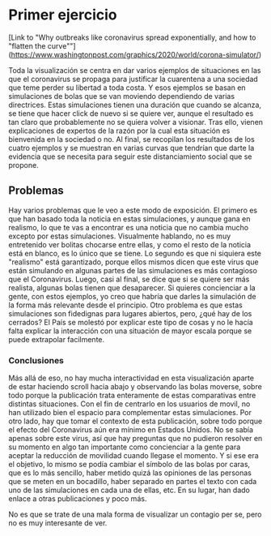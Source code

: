 # Primer ejercicio

[Link to "Why outbreaks like coronavirus spread exponentially, and how to "flatten the curve""]
(https://www.washingtonpost.com/graphics/2020/world/corona-simulator/)

Toda la visualización se centra en dar varios ejemplos de situaciones en las que el coronavirus se propaga para justificar 
la cuarentena a una sociedad que teme perder su libertad a toda costa. Y esos ejemplos se basan en simulaciones de bolas
que se van moviendo dependiendo de varias directrices. Estas simulaciones tienen una duración que cuando se alcanza, se tiene
que hacer click de nuevo si se quiere ver, aunque el resultado es tan claro que probablemente no se quiera volver a visionar.
Tras ello, vienen explicaciones de expertos de la razón por la cual esta situación es bienvenida en la sociedad o no. Al final,
se recopilan los resultados de los cuatro ejemplos y se muestran en varias curvas que tendrían que darte la evidencia que se
necesita para seguir este distanciamiento social que se propone. 

## Problemas
Hay varios problemas que le veo a este modo de exposición. El primero es que han basado toda la noticia en estas simulaciones,
y aunque gana en realismo, lo que te vas a encontrar es una noticia que no cambia mucho excepto por estas simulaciones.
Visualmente hablando, no es muy entretenido ver bolitas chocarse entre ellas, y como el resto de la noticia está en blanco, es
lo único que se tiene. Lo segundo es que ni siquiera este "realismo" está garantizado, porque ellos mismos dicen que este virus
que están simulando en algunas partes de las simulaciones es más contagioso que el Coronavirus. Luego, casi al final, se dice que
si se quiere ser más realista, algunas bolas tienen que desaparecer. Si quieres concienciar a la gente, con estos ejemplos, 
yo creo que habría que darles la simulación de la forma más relevante desde el principio. Otro problema es que estas simulaciones son fidedignas para lugares abiertos, pero, ¿qué hay de los cerrados? El País se molestó por explicar este tipo de cosas y no le hacía falta explicar la interacción con una situación de 
mayor escala porque se puede extrapolar facilmente. 

### Conclusiones
Más allá de eso, no hay mucha interactividad en esta visualización aparte de estar haciendo scroll hacia abajo y observando las bolas
moverse, sobre todo porque la publicación trata enteramente de estas comparativas entre distintas situaciones. Con el fin de centrarlo
en los usuarios de movil, no han utilizado bien el espacio para complementar estas simulaciones. Por otro lado, hay que tomar el contexto de
esta publicación, sobre todo porque el efecto del Coronavirus aún era mínimo en Estados Unidos. No se sabía apenas sobre este virus,
así que hay preguntas que no pudieron resolver en su momento en algo tan importante como concienciar a la gente para aceptar la reducción
de movilidad cuando llegase el momento. Y si ese era el objetivo, lo mismo se podía cambiar el símbolo de las bolas por caras, que es lo
más sencillo, haber metido quizá las opiniones de las personas que se meten en un bocadillo, haber separado en partes el texto con cada
uno de las simulaciones en cada una de ellas, etc. En su lugar, han dado enlace a otras publicaciones y poco más.

No es que se trate de una mala forma de visualizar un contagio per se, pero no es muy interesante de ver.

